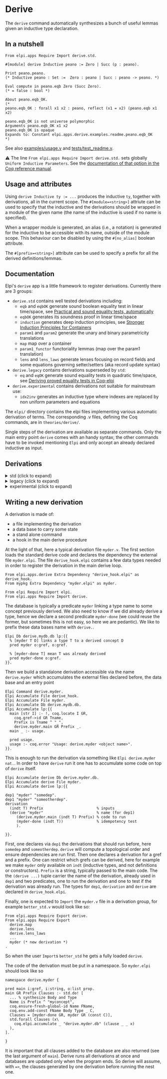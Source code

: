 # Derive

The `derive` command automatically synthesizes a bunch of useful lemmas
given an inductive type declaration.

## In a nutshell

```coq
From elpi.apps Require Import derive.std.

#[module] derive Inductive peano := Zero | Succ (p : peano).

Print peano.peano.
(* Inductive peano : Set :=  Zero : peano | Succ : peano -> peano. *)

Eval compute in peano.eqb Zero (Succ Zero).
(* = false : bool *)

About peano.eqb_OK.
(*
peano.eqb_OK : forall x1 x2 : peano, reflect (x1 = x2) (peano.eqb x1 x2)

peano.eqb_OK is not universe polymorphic
Arguments peano.eqb_OK x1 x2
peano.eqb_OK is opaque
Expands to: Constant elpi.apps.derive.examples.readme.peano.eqb_OK
*)
```

See also [examples/usage.v](examples/usage.v) and [tests/test_readme.v](tests/test_readme.v).

:warning: The line `From elpi.apps Require Import derive.std.` sets globally 
`Uniform Inductive Parameters`.
See the [documentation of that option in the Coq reference manual](https://coq.inria.fr/refman/language/core/inductive.html#coq:flag.Uniform-Inductive-Parameters).

## Usage and attributes

Using `derive Inductive ty := ...` produces the inductive `ty`, together with
derivations, all in the current scope. The `#[module=<string>]` attriute can
be used to specify that the inductive and the derivations should be wrapped
in a module of the given name (the name of the inductive is used if no name
is specified).

When a wrapper module is generated, an alias (i.e., a notation) is generated
for the inductive to be accessible with its name, outside of the module scope.
This behaviour can be disabled by using the `#[no_alias]` boolean attribute.

The `#[prefix=<string>]` attribute can be used to specify a prefix for all the
derived definitions/lemmas.

## Documentation

Elpi's `derive` app is a little framework to register derivations.
Currently there are 3 groups:
- `derive.std` contains well tested derivations including:
  + `eqb` and `eqbOK` generate sound boolean equality test in linear time/space, see
     [Practical and sound equality tests, automatically](https://hal.inria.fr/hal-03800154)
  + `eqbOK` generates its soundness proof in linear time/space
  + `induction` generates deep induction principles, see
     [Stronger Induction Principles for Containers](http://drops.dagstuhl.de/opus/volltexte/2019/11084/)
  + `param1` and `param2` generate the unary and binary parametricity translations
  + `map` map over a container
  + `param1_functor` functoriality lemmas (map over the param1 translation)
  + `lens` and `lens_laws` generate lenses focusing on record fields and some
    equations governing setter/setters (aka record update syntax)
- `derive.legacy` contains derivations superseded by `std`:
  + `eq` and `eqOK` generate sound equality tests in quadratic time/space, see
     [Deriving proved equality tests in Coq-elpi](http://drops.dagstuhl.de/opus/volltexte/2019/11084/)
- `derive.experimental` contains derivations not suitable for mainstream use:
  + `idx2inv` generates an inductive type where indexes are replaced by
    non uniform parameters and equations


The `elpi/` directory contains the elpi files implementing various automatic
derivation of terms.  The corresponding .v files, defining the Coq commands,
are in `theories/derive/`.

Single steps of the derivation are available as separate commands.
Only the main entry point `derive` comes with an handy syntax; the other
commands have to be invoked mentioning `Elpi` and only accept an already
declared inductive as input.

## Derivations

<details><summary>std (click to expand)</summary><p>

### `map`

Map a container over its parameters. 

```coq
Elpi derive.map list.
Check list_map : forall A B, (A -> B) -> list A -> list B.
```

### `lens`
See also [theories/derive/lens.v](theories/derive/lens.v) for the `Lens` definition and the support constants `view`, `set` and `over`.
```coq
Record pa_record A := { f3 : peano; f4 : A; }.
Elpi derive.lens pa_record.
Check _f3 : forall A, Lens (pa_record A) (pa_record A) peano peano. 
```

### `lens_laws`
See also [theories/derive/lens_laws.v](theories/derive/lens_laws.v) for the statements of the 4 laws (set_set, view_set, set_view, exchange).
```coq
Elpi derive.lens_laws pa_record.
Check _f3_view_set : forall A (r : pa_record A) x, view _f3 (set _f3 x r) = x.
```

### `param1`

Unary parametricity translation.

```coq
Elpi derive.param1 nat.
Print is_nat. (*
Inductive is_nat : nat -> Type :=
| is_O : is_nat 0
| is_S : forall n : nat, is_nat n -> is_nat (S n) *)
```

### `param2`

Binary parametricity translation.

Main command is `derive.param2`
```coq
Elpi derive.param2 nat.
Print nat_R. (*
Inductive nat_R : nat -> nat -> Set :=
| O_R : nat_R 0 0
| S_R : forall H H0 : nat, nat_R H H0 -> nat_R (S H) (S H0).
```

The command `derive.param2.register` can be used to register
handcrafted parametricity rules, so that they can be used by further
`derive.param2` commands.
```coq
Definition fa := 0.
Definition fb := fa.

Fail Elpi derive.param2 fb.
(* derive.param2: No binary parametricity translation for fa *)

Definition fa_R := O_R.
Elpi derive.param2.register fa fa_R.
Elpi derive.param2 fb.
```

### `param1_functor`

```coq
Elpi derive.param1.functor is_list.
Check is_list_functor : forall A PA QA,
  (forall x, PA x -> QA x) -> forall l, is_list A PA l -> list A QA l.
```

### `param1_trivial`

```coq
Elpi derive.param1.trivial is_nat.
Check is_nat_trivial : forall x : nat, { p : is_nat x & forall q, p = q }.
Check is_nat_inhab : forall x : nat, is_nat x.
```

### `induction`

Induction principle for `T` based on `is_T`

```coq
Elpi derive.induction list.
Check list_induction :
  forall (A : Type) (PA : A -> Type) P,
    P (nil A) ->
    (forall x : A, PA x -> forall xs, P xs -> P (cons A x xs)) ->
    forall l, is_list A PA l -> P l.
```

### `tag`

The "name" of the constructor

```coq
Elpi derive.tag peano.
Check peano_tag : peano -> positive.

```

### `fields`

The types of the fields and the fields of each constructor

```coq
Elpi derive.fields peano.
Check peano_fields_t : positive -> Type. 
Check peano_fields : forall (n:peano), peano_fields_t (peano_tag n). 
Check peano_construct : forall (p: positive),  peano_fields_t p -> Datatypes.option peano.
Check peano_constructP : forall (n:peano), peano_construct (peano_tag n) (peano_fields n) = Datatypes.Some n.
```

### `eqb`

Equality test

```coq
Elpi derive.eqb peano.
Check peano_eqb : peano -> peano -> bool.

```

### `eqbcorrect`

Two directions of the soundness proof

```coq
Elpi derive.eqbcorrect peano.
Check peano_eqb_correct : forall n m, peano_eqb n m = true -> n = m.
Check peano_eqb_refl : forall n, peano_eqb n n = true.
```

### `eqbOK`

The soundness proof

```coq
Elpi derive.eqbOK peano. 
Check peano_eqb_OK : forall n m, reflect (n = m) (peano_eqb n m).
```

### `param1_congr`

Used by `param1_trivial`, not interesting.

```coq
Elpi derive.param1.congr is_nat.
Check is_Succ congr : forall x (px qx : is_nat x),
  px = qx -> 
  is_Succ x px = is_Succ x qx.
```

</p></details>

<details><summary>legacy (click to expand)</summary><p>

See [Deriving proved equality tests in Coq-elpi: Stronger Induction Principles for
Containers](http://drops.dagstuhl.de/opus/volltexte/2019/11084/) for a
description of most of these components.


<img align="right" src="https://github.com/LPCIC/coq-elpi/blob/master/apps/derive/derive.svg" width="40%" />

### `isK`

Given an inductive type it generates for each constructor a function that
tests if a term is a specific constructor.

Example: 
```coq
Elpi derive.isK list.
Print list_is_nil. (*
list_is_nil = 
  fun (A : Type) (i : list A) =>
    match i with
    | nil => true
    | _ => false
    end
*)
```

### `projK`

Given an inductive type it generates for each constructor `K` and argument
`i` of this constructor a function extracting that argument (provided enough
default values).

```coq
Elpi derive.projK Vector.t.
Check projcons1. (*
projcons1 
 : forall (A : Type) (H : nat),
          A -> forall n : nat, Vector.t A n ->
          Vector.t A H -> A
```
The intended use is to perform injection, i.e. one aleady has a term of the
shape `K args` and can just use these args to provide the default values.

If the projected argument's type depends on the value of other arguments, then it
is boxed using `existT`.
```coq
Check projcons3. (*
projcons3
     : forall (A : Type) (H : nat),
       A -> forall n : nat, Vector.t A n ->
       Vector.t A H -> {i1 : nat & Vector.t A i1}
*)
```

### injection

`injection H EqAB PL` given an equation `H` of type `EqAB` returns a list
of equations `PL`. `EqAB` is expected to be of the form `K .. = K ..` for
a constructor `K`.

coverage: does not do the smart thing when the obtained equations are like `{ i : nat & Vector.t A i } = ...` in which case, given that `nat` is `eqType` one could obtain systematically the two equalities.

Note: this is not a real derivation, since it generates no constant, but it a piece of
code used by derivations.

### discriminate

`discriminate H EqAB G PG` given an equation `H` of type `EqAB` and
a goal `G` it provides a proof `PG`. It asserts that `EqAB` is of
the form `K1 .. = K2 ..` when `K1` is a constructor different from `K2`.

Note: this is not a real derivation, since it generates no constant, but it a piece of
code used by derivations.

### `bcongr`

We call a boolean congruence lemma an instance of the `reflect` predicate
on a proposition `K x1..xn = K y1..yn` and a boolean expression `b1 && .. bn`.

```coq
Elpi derive.bcongr list.
Check nil_congr : forall A, reflect (@nil A = @nil A) true.
Check cons_congr :
  forall A,
  forall (x y : A) b1, reflect (x = y) b1 ->
  forall (xs ys : list A) b2, reflect (xs = ys) b2 ->
    reflect (cons x xs = cons y ys) (b1 && b2).
```

### `eq`

Generates a boolean comparison function.

```coq
Elpi derive.eq list. 
Check list_eq. (*
list_eq
     : forall A : Type,
       (A -> A -> bool) -> list A -> list A -> bool
*)
```

### `eqK`

Generates, for each constructor, the correctness lemma for the comparison
function.

```coq
Elpi derive.eqK list.

Check eq_axiom_nil : forall A fa, axiom (list A) (list_eq A fa) (@nil A).

Check eq_axiom_cons : forall A fa,
  forall x, axiom A fa x ->
  forall xs, axiom (list A) (list_eq A fa) xs ->
    axiom (list A) (list_eq A fa) (cons x xs).
```

### `eqcorrect`

Correctness of equality test using reified type information.

```coq
Elpi derive.eqcorrect list.
Check list_eq_correct :
  forall A f l, is_list A (eq_axiom A f) l -> eq_axiom (list A) (list_eq A f) l.
```

### `eqOK`

Correctness of equality test.

```coq
Elpi derive.eqOK list.
Check list_eq_OK :
  forall A f, (forall a, axiom A f a) -> (forall l, eq_axiom (list A) (list_eq A f) l).
```

## Coverage

This is the list of inductive types we use for testing, and the table with the result of each derivation (:sunny: = OK, :bug: = does not work but might, :cloud: = looks like this can't possible work)


```coq
Inductive empty := .
Inductive unit := tt.
Inductive peano := Zero | Succ (n : peano).
Inductive option A := None | Some (_ : A).
Inductive pair A B := Comma (a : A) (b : B).
Inductive seq A := Nil | Cons (x : A) (xs : seq A).
Inductive rose (A : Type) := Leaf | Node (sib : seq (rose A)).
Inductive nest A := NilN | ConsN (x : A) (xs : nest (pair A A)).
Fail Inductive bush A := BNil | BCons (x : A) (xs : bush (bush A)).
Inductive w A := via (f : A -> w A).
Inductive vect A : peano -> Type := VNil : vect A Zero | VCons (x : A) n (xs : vect A n) : vect A (Succ n).
Inductive dyn := box (T : Type) (t : T).
Inductive zeta Sender (Receiver := Sender) := Envelope (a : Sender) (ReplyTo := a) (c : Receiver).
Inductive beta (A : (fun x : Type => x) Type) := Redex (a : (fun x : Type => x) A).
Inductive iota := Why n (a : match n in peano return Type with Zero => peano | Succ _ => unit end).
Inductive large := K1 (_ : unit) | K2 (_ : unit) (_ : unit) | ...
Inductive prim_int := PI (i : Int63.int).
Inductive prim_float := PF (f : PrimFloat.float).
Record fo_record := { f1 : peano; f2 : unit; }.
Record pa_record A := { f3 : peano; f4 : A; }.
Record pr_record A := { pf3 : peano; pf4 : A; }. (* with primitive projections *)
Record dep_record := { f5 : peano; f6 : vect unit f5; }.
Variant enum := E1 | E2 | E3.
```

test       | eq      | param1  | map     | induction | isK     | projK   | bcongr  | eqK     | eqcorrect | eqOK    | lens_laws
-----------|---------|---------|---------|-----------|---------|---------|---------|---------|-----------|---------|----------
empty      | :sunny: | :sunny: | :sunny: | :sunny:   | :sunny: | :sunny: | :sunny: | :sunny: | :sunny:   | :sunny: | :cloud:
unit       | :sunny: | :sunny: | :sunny: | :sunny:   | :sunny: | :sunny: | :sunny: | :sunny: | :sunny:   | :sunny: | :cloud:
peano      | :sunny: | :sunny: | :sunny: | :sunny:   | :sunny: | :sunny: | :sunny: | :sunny: | :sunny:   | :sunny: | :cloud:
option     | :sunny: | :sunny: | :sunny: | :sunny:   | :sunny: | :sunny: | :sunny: | :sunny: | :sunny:   | :sunny: | :cloud:
pair       | :sunny: | :sunny: | :sunny: | :sunny:   | :sunny: | :sunny: | :sunny: | :sunny: | :sunny:   | :sunny: | :cloud:
seq        | :sunny: | :sunny: | :sunny: | :sunny:   | :sunny: | :sunny: | :sunny: | :sunny: | :sunny:   | :sunny: | :cloud:
rose       | :sunny: | :sunny: | :sunny: | :sunny:   | :sunny: | :sunny: | :sunny: | :sunny: | :sunny:   | :sunny: | :cloud:
nest       | :cloud: | :sunny: | :cloud: | :sunny:   | :sunny: | :sunny: | :sunny: | :bug:   | :bug:     | :bug:   | :cloud:
w          | :cloud: | :sunny: | :bug:   | :sunny:   | :sunny: | :sunny: | :sunny: | :bug:   | :bug:     | :bug:   | :cloud:
vect       | :sunny: | :sunny: | :sunny: | :sunny:   | :sunny: | :sunny: | :bug:   | :bug:   | :bug:     | :bug:   | :cloud:
dyn        | :cloud: | :sunny: | :sunny: | :sunny:   | :sunny: | :sunny: | :bug:   | :bug:   | :bug:     | :bug:   | :cloud:
zeta       | :sunny: | :sunny: | :sunny: | :sunny:   | :sunny: | :sunny: | :sunny: | :sunny: | :sunny:   | :sunny: | :cloud:
beta       | :sunny: | :sunny: | :bug:   | :sunny:   | :sunny: | :sunny: | :sunny: | :sunny: | :bug:     | :sunny: | :cloud:
iota       | :cloud: | :sunny: | :sunny: | :sunny:   | :sunny: | :sunny: | :cloud: | :bug:   | :cloud:   | :cloud: | :cloud:
large      | :sunny: | :sunny: | :bug:   | :sunny:   | :sunny: | :sunny: | :sunny: | :sunny: | :sunny:   | :sunny: | :cloud:
prim_int   | :sunny: | :sunny: | :sunny: | :sunny:   | :sunny: | :sunny: | :sunny: | :sunny: | :sunny:   | :sunny: | :cloud:
prim_float | :sunny: | :sunny: | :sunny: | :sunny:   | :sunny: | :sunny: | :sunny: | :sunny: | :cloud:   | :cloud: | :cloud:
fo_record  | :sunny: | :sunny: | :sunny: | :sunny:   | :sunny: | :sunny: | :sunny: | :sunny: | :sunny:   | :sunny: | :sunny:
pa_record  | :sunny: | :sunny: | :sunny: | :sunny:   | :sunny: | :sunny: | :sunny: | :sunny: | :sunny:   | :sunny: | :sunny:
pr_record  | :sunny: | :sunny: | :sunny: | :sunny:   | :sunny: | :sunny: | :sunny: | :sunny: | :sunny:   | :sunny: | :sunny:
dep_record | :bug:   | :sunny: | :sunny: | :sunny:   | :sunny: | :sunny: | :bug:   | :bug:   | :bug:     | :bug:   | :cloud:  
enum       | :sunny: | :sunny: | :sunny: | :sunny:   | :sunny: | :sunny: | :sunny: | :sunny: | :sunny:   | :sunny: | :cloud:


test      | functor | inhab   | congr     | trivial |
----------|---------|---------|-----------|---------|
is_empty  | :sunny: | :sunny: | :sunny:   | :sunny: |
is_unit   | :sunny: | :sunny: | :sunny:   | :sunny: |
is_peano  | :sunny: | :sunny: | :sunny:   | :sunny: |
is_option | :sunny: | :sunny: | :sunny:   | :sunny: |
is_pair   | :sunny: | :sunny: | :sunny:   | :sunny: |
is_seq    | :sunny: | :sunny: | :sunny:   | :sunny: |
is_rose   | :sunny: | :sunny: | :sunny:   | :sunny: |
is_nest   | :bug:   | :bug:   | :cloud:   | :cloud: |
is_w      | :bug:   | :sunny: | :sunny:   | :bug:   |
is_vect   | :sunny: | :bug:   | :cloud:   | :bug:   |
is_dyn    | :sunny: | :cloud: | :cloud:   | :bug:   |
is_zeta   | :sunny: | :sunny: | :sunny:   | :sunny: |
is_beta   | :sunny: | :sunny: | :sunny:   | :sunny: |
is_iota   | :sunny: | :bug:   | :cloud:   | :bug:   |
is_large  | :sunny: | :sunny: | :bug:     | :bug:   |
is_prim_int  | :sunny: | :sunny: | :sunny:   | :sunny: |
is_is_prim_float| :sunny: | :sunny: | :sunny:   | :sunny: |
is_fo_record | :sunny: | :sunny: | :sunny:   | :sunny: |
is_pa_record | :sunny: | :sunny: | :sunny:   | :sunny: |
is_pr_record | :sunny: | :sunny: | :sunny:   | :sunny: |
is_dep_record| :sunny: | :bug:   | :sunny:   | :bug:   |
is_enum      | :sunny: | :sunny: | :sunny:   | :sunny: |

</p></details>

<details><summary>experimental (click to expand)</summary><p>


### `invert`

```coq
Inductive is_list A PA : list A -> Type :=
  | nilR : is_list (@nil A)
  | consR : forall a : A, PA a ->
            forall xs : list A, is_list xs -> is_list (cons a xs).

Elpi derive.invert is_list.
Print is_list_inv. (*
Inductive is_list_inv (A : Type) (PA : A -> Type) (idx0 : list A) : Type :=
	| nilR_inv : idx0 = nil -> is_list_inv A PA idx0
  | consR_inv : forall a : A, PA a ->
                forall xs : list A, is_list_inv A PA xs ->
                idx0 = (cons a xs) ->
                is_list_inv A PA idx0.
*)
```

## `idx2inv`

```coq
Elpi derive.idx2inv is_list.
Check is_list_to_is_list_inv :
  forall A PA l, is_list A PA l -> is_list_inv A PA l.
```

</p></details>

## Writing a new derivation

A derivation is made of:
- a file implementing the derivation
- a data base to carry some state
- a stand alone command
- a hook in the main derive procedure

At the light of that, here a typical derivation file `myder.v`.
The first section
loads the standard derive code and declares the dependency the external file
`myder.elpi`. The file `derive_hook.elpi` contains a few data types needed
in order to register the derivation in the main derive loop.

```coq
From elpi.apps.derive Extra Dependency "derive_hook.elpi" as derive_hook.
From mypkg Extra Dependency "myder.elpi" as myder.

From elpi Require Import elpi.
From elpi.apps Require Import derive.
```

The database is typically a predicate `myder` linking a type name to some
concept previously derived. We also need to know if we did already derive a
type, hence we declare a second predicate `myder-done` (we could reuse the
former, but sometimes this is not easy, so here we are pedantic).
We like to prefix these data bases name with `derive.`.

```coq
Elpi Db derive.mydb.db lp:{{
  % [myder T D] links a type T to a derived concept D
  pred myder o:gref, o:gref.

  % [myder-done T] mean T was already derived
  pred myder-done o:gref.
}}.
```

Then we build a standalone derivation accessible via the name `derive.myder`
which accumulates the external files declared before, the data base and
an entry point

```coq
Elpi Command derive.myder.
Elpi Accumulate File derive_hook.
Elpi Accumulate File myder.
Elpi Accumulate Db derive.mydb.db.
Elpi Accumulate lp:{{
  main [str I] :- !, coq.locate I GR,
    coq.gref->id GR Tname,
    Prefix is Tname ^ "_",
    derive.myder.main GR Prefix _.
  main _ :- usage.

  pred usage.
  usage :- coq.error "Usage: derive.myder <object name>".
}}. 

```

This is enough to run the derivation via something like
`Elpi derive.myder nat.`. In order to have `derive` run it one has to
accumulate some code on top of `derive` itself.

```coq
Elpi Accumulate derive Db derive.myder.db.
Elpi Accumulate derive File myder.
Elpi Accumulate derive lp:{{

dep1 "myder" "somedep".
dep1 "myder" "someotherdep".
derivation
  (indt T) Prefix                        % inputs
  (derive "myder"                        % name (for dep1)
     (derive.myder.main (indt T) Prefix) % code to run
     (myder-done (indt T))               % idempotency test
     ).

}}.
```

First, one declares via `dep1`
the derivations that should run before, here `somedep`
and `someotherdep`. `derive` will compute a topological order and ensure
dependencies are run first.
Then one declares a derivation for a gref and a prefix. One can restrict
which grefs can be derived, here for example we make `myder` only available
on `indt` (inductive types, and not definitions or constructors).
`Prefix` is a string, typically passed to the main code.
The the `(derive ...)` tuple carrier the name of the derivation, already used
in `dep1` and two predicates, one to run the derivation and one to
test if the derivation was already run.
The types for `dep1`, `derivation` and `derive` are declared in
`derive_hook.elpi`.

Finally, one is expected to `Import` the `myder.v` file in a derivation
group, for example `better_std.v` would look like so:

```coq
From elpi.apps Require Export derive.
From elpi.apps Require Export
  derive.map
  derive.lens
  derive.lens_laws
  ...
  myder (* new derivation *)
. 
```

So when the user `Import`s `better_std` he gets a fully loaded `derive`.

The code of the derivation must be put in a namespace. So `myder.elpi` should
look like so

```elpi
namespace derive.myder {

pred main i:gref, i:string, o:list prop.
main GR Prefix Clauses :- std.do! [
  ... % synthesize Body and Type
  Name is Prefix ^ "myconcept",
  coq.ensure-fresh-global-id Name FName,
  coq.env.add-const FName Body Type _ C,
  Clauses = [myder-done GR, myder GR (const C)],
  std.forall Clauses (x\
    coq.elpi.accumulate _ "derive.myder.db" (clause _ _ x)
  ),
].

}
```

It is important that all clauses added to the database are also returned
(see the last argument of `main`). Derive runs all derivations at once
and databases are updated only when the program ends. So derive will
assume, with `=>`, the clauses generated by one derivation before running the
nest one.
